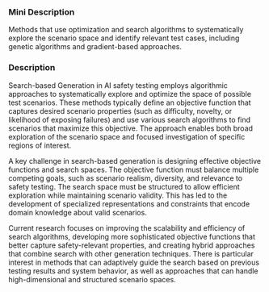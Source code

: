 ### Mini Description

Methods that use optimization and search algorithms to systematically explore the scenario space and identify relevant test cases, including genetic algorithms and gradient-based approaches.

### Description

Search-based Generation in AI safety testing employs algorithmic approaches to systematically explore and optimize the space of possible test scenarios. These methods typically define an objective function that captures desired scenario properties (such as difficulty, novelty, or likelihood of exposing failures) and use various search algorithms to find scenarios that maximize this objective. The approach enables both broad exploration of the scenario space and focused investigation of specific regions of interest.

A key challenge in search-based generation is designing effective objective functions and search spaces. The objective function must balance multiple competing goals, such as scenario realism, diversity, and relevance to safety testing. The search space must be structured to allow efficient exploration while maintaining scenario validity. This has led to the development of specialized representations and constraints that encode domain knowledge about valid scenarios.

Current research focuses on improving the scalability and efficiency of search algorithms, developing more sophisticated objective functions that better capture safety-relevant properties, and creating hybrid approaches that combine search with other generation techniques. There is particular interest in methods that can adaptively guide the search based on previous testing results and system behavior, as well as approaches that can handle high-dimensional and structured scenario spaces.
